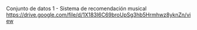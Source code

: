 Conjunto de datos 1 - Sistema de recomendación musical
https://drive.google.com/file/d/1X183I6C69broUpSg3hb5Hrmhwz8yknZn/view
